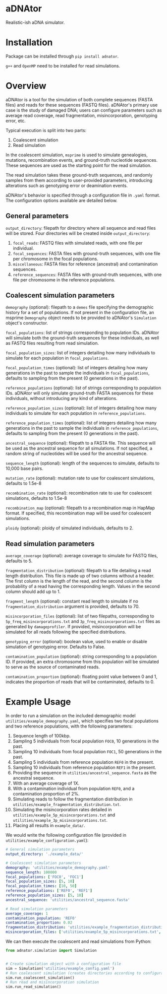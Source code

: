 # aDNAtor

Realistic-ish aDNA simulator.

# Installation

Package can be installed through `pip install adnator`.

`g++` and `OpenMP` need to be installed for read simulations.

# Overview

aDNAtor is a tool for the simulation of both complete sequences (FASTA files) and reads for these
sequences (FASTQ files). aDNAtor's primary use case is the study of damaged DNA; users can configure
parameters such as average read coverage, read fragmentation, misincorporation, genotyping error, etc.

Typical execution is split into two parts:

1. Coalescent simulation
2. Read simulation

In the coalescent simulation, `msprime` is used to simulate genealogies, mutations, recombination events,
and ground-truth nucleotide sequences. These sequences are used as the starting point for the read simulation.

The read simulation takes these ground-truth sequences, and randomly samples from them according
to user-provided parameters, introducing alterations such as genotyping error or deamination events.

aDNAtor's behavior is specified through a configuration file in `.yaml` format. The configuration
options available are detailed below.

## General parameters

`output_directory`: filepath for directory where all sequence and read files will be stored.
Four directories will be created inside `output_directory`:

  1. `focal_reads`: FASTQ files with simulated reads, with one file per individual.
  2. `focal_sequences`: FASTA files with ground-truth sequences, with one file per chromosome in the focal populations.
  3. `miscellaneous`: FASTA files for reference (ancestral) and contamination sequences.
  4. `reference_sequences`: FASTA files with ground-truth sequences, with one file per chromosome in the reference populations.

## Coalescent simulation parameters

`demography` (optional): filepath to a `demes` file specifying the demographic history for a set
of populations. If not present in the configuration file, an msprime `Demography` object needs
to be provided to aDNAtor's `Simulation` object's constructor.

`focal_populations`: list of strings corresponding to population IDs. aDNAtor will simulate both the
ground-truth sequences for these individuals, as well as FASTQ files resulting from read simulation.

`focal_population_sizes`: list of integers detailing how many individuals to simulate for each
population in `focal_populations`.

`focal_population_times` (optional): list of integers detailing how many generations in the past to
sample the individuals in `focal_populations`, defaults to sampling from the present (0 generations in the past).

`reference_populations` (optional): list of strings corresponding to population IDs. aDNAtor will
only simulate ground-truth FASTA sequences for these individuals, without introducing any kind of alterations.

`reference_population_sizes` (optional): list of integers detailing how many individuals to simulate for each
population in `reference_populations`.

`reference_population_times` (optional): list of integers detailing how many generations in the past to
sample the individuals in `reference_populations`, defaults to sampling from the present (0 generations in the past).

`ancestral_sequence` (optional): filepath to a FASTA file. This sequence will be used as the ancestral sequence
for all simulations. If not specified, a random string of nucleotides will be used for the ancestral sequence.

`sequence_length` (optional): length of the sequences to simulate, defaults to 10,000 base pairs.

`mutation_rate` (optional): mutation rate to use for coalescent simulations, defaults to 1.5e-8

`recombination_rate` (optional): recombination rate to use for coalescent simulations, defaults to 1.5e-8

`recombination_map` (optional): filepath to a recombination map in HapMap format. If specified, this recombination
map will be used for coalescent simulations.

`ploidy` (optional): ploidy of simulated individuals, defaults to 2.

## Read simulation parameters

`average_coverage` (optional): average coverage to simulate for FASTQ files, defaults to 5.

`fragmentation_distribution` (optional): filepath to a file detailing a read length distribution. This file is made up
of two columns without a header. The first column is the length of the read, and the second column is the probability
of a read having the corresponding length. Values in the second column should add up to 1.

`fragment_length` (optional): constant read length to simulate if no `fragmentation_distribution` argument is provided,
defaults to 70.

`misincorporation_files` (optional): list of two filepaths, corresponding to `5p_freq_misincorporations.txt` and
`3p_freq_misincorporations.txt` files as generated by `damageprofiler`. If provided, misincorporation will be simulated
for all reads following the specified distributions.

`genotyping_error` (optional): boolean value, used to enable or disable simulation of genotyping error. Defaults to False.

`contamination_population` (optional): string corresponding to a population ID. If provided, an extra chromosome
from this population will be simulated to serve as the source of contaminated reads.

`contamination_proportion` (optional): floating point value between 0 and 1, indicates the proportion of reads
that will be contaminated, defaults to 0.

# Example Usage

In order to run a simulation on the included demographic model `utilities/example_demography.yaml`, which specifies
two focal populations and two reference populations, with the following parameters:

1. Sequence length of 100kbp.
2. Sampling 5 individuals from focal population `FOC0`, 10 generations in the past.
3. Sampling 10 individuals from focal population `FOC1`, 50 generations in the past.
4. Sampling 5 individuals from reference population `REF0` in the present.
5. Sampling 10 individuals from reference population `REF1` in the present.
6. Providing the sequence in `utilities/ancestral_sequence.fasta` as the ancestral sequence.
7. With an average coverage of 1X.
8. With a contamination individual from population `REF0`, and a contamination proportion of 2%.
9. Simulating reads to follow the fragmentation distribution in `utilities/example_fragmentation_distribution.txt`.
10. Simulating the misincorporation rates detailed in `utilities/example_5p_misincorporations.txt` and `utilities/example_3p_misincorporations.txt`.
11. Placing all results in `example_data/`.

We would write the following configuration file (provided in `utilities/example_configuration.yaml`):

```yaml
# General simulation parameters
output_directory: './example_data/'

# Coalescent simulation parameters
demography: 'utilities/example_demography.yaml'
sequence_length: 100000
focal_populations: ['FOC0', 'FOC1']
focal_population_sizes: [5, 10]
focal_population_times: [10, 50]
reference_populations: ['REF0', 'REF1']
reference_population_sizes: [5, 10]
ancestral_sequence: 'utilities/ancestral_sequence.fasta'

# Read simulation parameters
average_coverage: 1
contamination_population: 'REF0'
contamination_proportion: 0.02
fragmentation_distribution: 'utilities/example_fragmentation_distribution.txt'
misincorporation_files: ['utilities/example_5p_misincorporations.txt', 'utilities/example_3p_misincorporations.txt']
```

We can then execute the coalescent and read simulations from Python:

```python
from adnator.simulation import Simulation


# Create simulation object with a configuration file
sim = Simulation('utilities/example_config.yaml')
# Run coalescent simulation (creates directories according to configuration file).
sim.run_coalescent_simulation()
# Run read and misincorporation simulation
sim.run_read_simulation()
```
